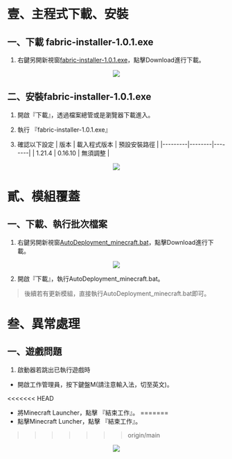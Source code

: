 
# 壹、主程式下載、安裝 
## 一、下載 fabric-installer-1.0.1.exe

1. 右鍵另開新視窗[fabric-installer-1.0.1.exe](https://github.com/raytinchen/minecraft-1.21.4-Client/blob/main/fabric-installer-1.0.1.exe)，點擊Download進行下載。

<p align="center">
    <img src="https://github.com/user-attachments/assets/40505aef-9759-4e66-bc4a-9df070a40382">
</p>

## 二、安裝fabric-installer-1.0.1.exe

1. 開啟『下載』，透過檔案總管或是瀏覽器下載進入。

2. 執行 『fabric-installer-1.0.1.exe』
 
3. 確認以下設定 
    | 版本  | 載入程式版本  | 預設安裝路徑 |
    |---------|--------|--------|
    | 1.21.4  | 0.16.10 | 無須調整 |

<p align="center">
    <img src="https://github.com/user-attachments/assets/af9c1ab0-4924-4a21-9a56-e61adfe2d83e">
</p>

# 貳、模組覆蓋

## 一、下載、執行批次檔案

1. 右鍵另開新視窗[AutoDeployment_minecraft.bat](https://github.com/raytinchen/minecraft-1.21.4-Client/blob/main/AutoDeployment_minecraft.bat)，點擊Download進行下載。

<p align="center">
    <img src="https://github.com/user-attachments/assets/ea761bd0-6822-4ca5-a334-ee27d2e91616">
</p>

2. 開啟『下載』，執行AutoDeployment_minecraft.bat。

> 後續若有更新模組，直接執行AutoDeployment_minecraft.bat即可。


# 叁、異常處理

## 一、遊戲問題

1. 啟動器若跳出已執行遊戲時

- 開啟工作管理員，按下鍵盤M(請注意輸入法，切至英文)。

<<<<<<< HEAD
- 將Minecraft Launcher，點擊 『結束工作』。
=======
- 點擊Minecraft Luncher，點擊 『結束工作』。
>>>>>>> origin/main

<p align="center">
    <img src="https://github.com/user-attachments/assets/62cd92eb-326b-4798-b193-e6ea1cbfbfe3">
</p>
